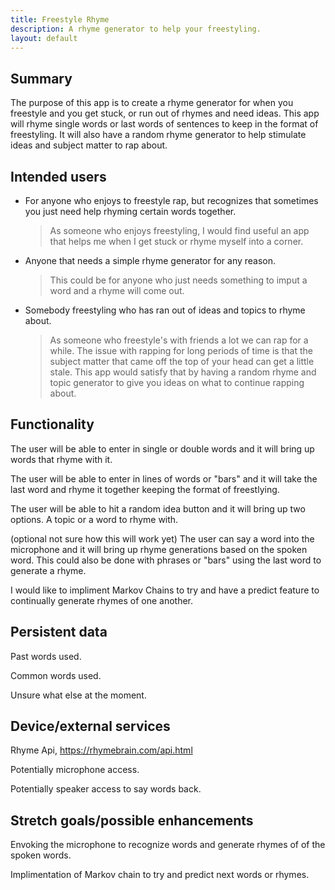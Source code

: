 ```yaml
---
title: Freestyle Rhyme
description: A rhyme generator to help your freestyling. 
layout: default
---
```


## Summary

The purpose of this app is to create a rhyme generator for when you freestyle and you get stuck, or run out of rhymes and need ideas. This app will rhyme single words or last words of sentences to keep in the format of freestyling. It will also have a random rhyme generator to help stimulate ideas and subject matter to rap about.

## Intended users

* For anyone who enjoys to freestyle rap, but recognizes that sometimes you just need help rhyming certain words together. 
	>As someone who enjoys freestyling, I would find useful an app that helps me when I get stuck or rhyme myself into a corner.

* Anyone that needs a simple rhyme generator for any reason.
	>This could be for anyone who just needs something to imput a word and a rhyme will come out. 

* Somebody freestyling who has ran out of ideas and topics to rhyme about.
	>As someone who freestyle's with friends a lot we can rap for a while. The issue with rapping for long periods of time is that the subject matter that came off the top of your head can get a little stale. This app would satisfy that by having a random rhyme and topic generator to give you ideas on what to continue rapping about. 

## Functionality

The user will be able to enter in single or double words and it will bring up words that rhyme with it.

The user will be able to enter in lines of words or "bars" and it will take the last word and rhyme it together keeping the format of freestlying. 

The user will be able to hit a random idea button and it will bring up two options. A topic or a word to rhyme with. 

(optional not sure how this will work yet) The user can say a word into the microphone and it will bring up rhyme generations based on the spoken word. This could also be done with phrases or "bars" using the last word to generate a rhyme. 

I would like to impliment Markov Chains to try and have a predict feature to continually generate rhymes of one another. 

## Persistent data

Past words used.

Common words used.

Unsure what else at the moment. 
    
## Device/external services

Rhyme Api, https://rhymebrain.com/api.html

Potentially microphone access.

Potentially speaker access to say words back.

## Stretch goals/possible enhancements 

Envoking the microphone to recognize words and generate rhymes of of the spoken words.

Implimentation of Markov chain to try and predict next words or rhymes. 


